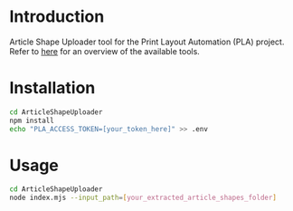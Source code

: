 # Introduction
Article Shape Uploader tool for the Print Layout Automation (PLA) project.
Refer to [here](../README.md) for an overview of the available tools.

# Installation
```bash
cd ArticleShapeUploader
npm install
echo "PLA_ACCESS_TOKEN=[your_token_here]" >> .env
```

# Usage
```bash
cd ArticleShapeUploader
node index.mjs --input_path=[your_extracted_article_shapes_folder]
```
